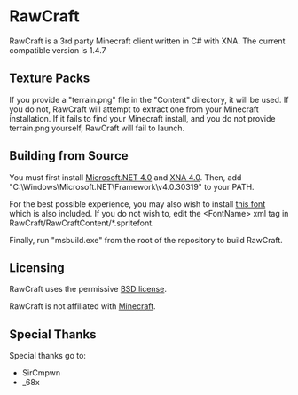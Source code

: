 # RawCraft

RawCraft is a 3rd party Minecraft client written in C# with XNA.
The current compatible version is 1.4.7

## Texture Packs

If you provide a "terrain.png" file in the "Content" directory, it will be used. If you do not,
RawCraft will attempt to extract one from your Minecraft installation. If it fails to find your Minecraft
install, and you do not provide terrain.png yourself, RawCraft will fail to launch.

## Building from Source

You must first install [Microsoft.NET 4.0](http://www.microsoft.com/en-us/download/details.aspx?id=17851) and
[XNA 4.0](http://www.microsoft.com/en-us/download/details.aspx?id=23714). Then, add
"C:\Windows\Microsoft.NET\Framework\v4.0.30319" to your PATH.

For the best possible experience, you may also wish to install
[this font](http://www.fonts2u.com/minecraft-regular.font) which is also included. If you do not wish to, edit the \<FontName> xml
tag in RawCraft/RawCraftContent/*.spritefont.

Finally, run "msbuild.exe" from the root of the repository to build RawCraft.

## Licensing

RawCraft uses the permissive [BSD license](https://github.com/Valdiralita/RawCraft/blob/master/LICENSE).

RawCraft is not affiliated with [Minecraft](http://minecraft.net).

## Special Thanks

Special thanks go to:
 - SirCmpwn
 - _68x
 